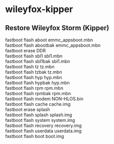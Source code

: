 # wileyfox-kipper

## Restore Wileyfox Storm (Kipper)

fastboot flash aboot emmc_appsboot.mbn <br>
fastboot flash abootbak emmc_appsboot.mbn <br>
fastboot erase DDR <br>
fastboot flash sbl1 sbl1.mbn <br>
fastboot flash sbl1bak sbl1.mbn <br>
fastboot flash tz tz.mbn <br>
fastboot flash tzbak tz.mbn <br>
fastboot flash hyp hyp.mbn <br>
fastboot flash hypbak hyp.mbn <br>
fastboot flash rpm rpm.mbn <br>
fastboot flash rpmbak rpm.mbn <br>
fastboot flash modem NON-HLOS.bin <br>
fastboot flash cache cache.img <br>
fastboot erase splash <br>
fastboot flash splash splash.img <br>
fastboot flash system system.img <br>
fastboot flash recovery recovery.img <br>
fastboot flash userdata userdata.img <br>
fastboot flash boot boot.img <br> 
